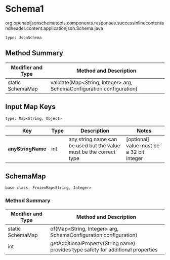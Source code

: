 # Schema1
org.openapijsonschematools.components.responses.successinlinecontentandheader.content.applicationjson.Schema.java
```
type: JsonSchema
```

## Method Summary
| Modifier and Type | Method and Description |
| ----------------- | ---------------------- |
| static SchemaMap | validate(Map<String, Integer> arg, SchemaConfiguration configuration) |

## Input Map Keys
```
type: Map<String, Object>
```
Key | Type |  Description | Notes
------------ | ------------- | ------------- | -------------
**anyStringName** | int | any string name can be used but the value must be the correct type | [optional] value must be a 32 bit integer

## SchemaMap
```
base class: FrozenMap<String, Integer>
```

### Method Summary
| Modifier and Type | Method and Description |
| ----------------- | ---------------------- |
| static SchemaMap | of(Map<String, Integer> arg, SchemaConfiguration configuration) |
| int | getAdditionalProperty(String name)<br>provides type safety for additional properties |
